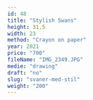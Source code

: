 ```yaml
---
id: 48
title: "Stylish Swans"
height: 31,5
width: 23
method: "Crayon on paper"
year: 2021
price: "700"
fileName: "IMG_2349.JPG"
medie: "drawing"
draft: "no"
slug: "svaner-med-stil"
weight: "200"
---
```

